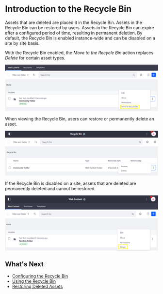 # Introduction to the Recycle Bin

Assets that are deleted are placed it in the Recycle Bin. Assets in the Recycle Bin can be restored by users. Assets in the Recycle Bin can expire after a configured period of time, resulting in permanent deletion. By default, the Recycle Bin is enabled instance-wide and can be disabled on a site by site basis.

With the Recycle Bin enabled, the _Move to the Recycle Bin_ action replaces _Delete_ for certain asset types.<!-- What asset types? -->

![The folder is moved to Recycle Bin and not deleted immediately.](./introduction-to-the-recycle-bin/images/01.png)

When viewing the Recycle Bin, users can restore or permanently delete an asset.

![There is an option to delete or restore a file.](./introduction-to-the-recycle-bin/images/02.png)

If the Recycle Bin is disabled on a site, assets that are deleted are permanently deleted and cannot be restored.

![Delete an asset.](./introduction-to-the-recycle-bin/images/03.png)

## What's Next

* [Configuring the Recycle Bin](./configuring-the-recycle.md)
* [Using the Recycle Bin](./using-the-recycle-bin.md)
* [Restoring Deleted Assets](./restoring-deleted-assets.md)

